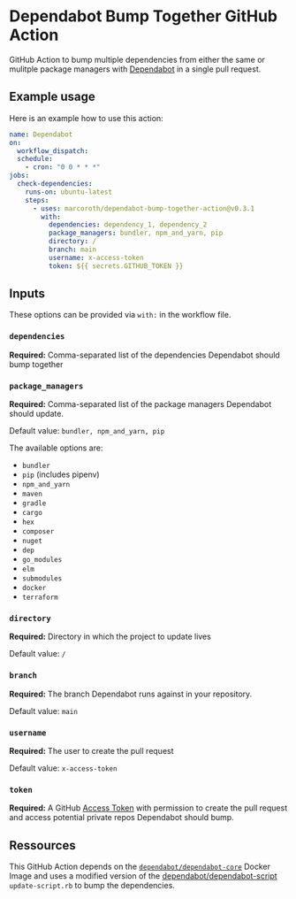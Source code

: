 # Dependabot Bump Together GitHub Action

GitHub Action to bump multiple dependencies from either the same or mulitple package managers with [Dependabot](https://dependabot.com) in a single pull request.

## Example usage

Here is an example how to use this action:

```yaml
name: Dependabot
on:
  workflow_dispatch:
  schedule:
    - cron: "0 0 * * *"
jobs:
  check-dependencies:
    runs-on: ubuntu-latest
    steps:
      - uses: marcoroth/dependabot-bump-together-action@v0.3.1
        with:
          dependencies: dependency_1, dependency_2
          package_managers: bundler, npm_and_yarn, pip
          directory: /
          branch: main
          username: x-access-token
          token: ${{ secrets.GITHUB_TOKEN }}
```

## Inputs

These options can be provided via `with:` in the workflow file.

### `dependencies`

**Required:** Comma-separated list of the dependencies Dependabot should bump together


### `package_managers`

**Required:** Comma-separated list of the package managers Dependabot should update.

Default value: `bundler, npm_and_yarn, pip`

The available options are:

- `bundler`
- `pip` (includes pipenv)
- `npm_and_yarn`
- `maven`
- `gradle`
- `cargo`
- `hex`
- `composer`
- `nuget`
- `dep`
- `go_modules`
- `elm`
- `submodules`
- `docker`
- `terraform`


### `directory`

**Required:** Directory in which the project to update lives

Default value: `/`


### `branch`

**Required:** The branch Dependabot runs against in your repository.

Default value: `main`


### `username`

**Required:** The user to create the pull request

Default value: `x-access-token`


### `token`

**Required:** A GitHub [Access Token](https://help.github.com/en/github/authenticating-to-github/creating-a-personal-access-token-for-the-command-line) with permission to create the pull request and access potential private repos Dependabot should bump.


## Ressources

This GitHub Action depends on the [`dependabot/dependabot-core`](https://hub.docker.com/r/dependabot/dependabot-core) Docker Image and uses a modified version of the [dependabot/dependabot-script](https://github.com/dependabot/dependabot-script) `update-script.rb` to bump the dependencies.
